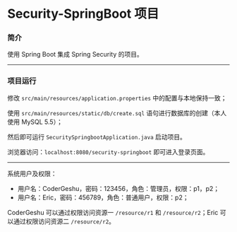 # Security-SpringBoot 项目

### 简介

使用 Spring Boot 集成 Spring Security 的项目。

***

### 项目运行

修改 `src/main/resources/application.properties` 中的配置与本地保持一致；

使用 `src/main/resources/static/db/create.sql` 语句进行数据库的创建（本人使用 MySQL 5.5）；

然后即可运行 `SecuritySpringbootApplication.java` 启动项目。

浏览器访问：`localhost:8080/security-springboot` 即可进入登录页面。

***

系统用户及权限：

- 用户名：CoderGeshu，密码：123456，角色：管理员，权限：p1，p2；
- 用户名：Eric，密码：456789，角色：普通用户，权限：p2；

CoderGeshu 可以通过权限访问资源一 `/resource/r1` 和 `/resource/r2`；Eric 可以通过权限访问资源二 `/resource/r2`。